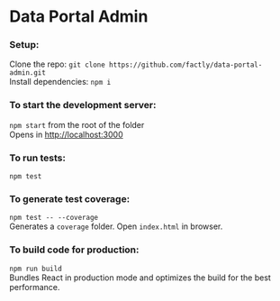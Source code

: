 # Data Portal Admin


### Setup:
Clone the repo: `git clone https://github.com/factly/data-portal-admin.git`<br />
Install dependencies: `npm i`

### To start the development server:<br />
`npm start` from the root of the folder <br />
Opens in [http://localhost:3000](http://localhost:3000)

### To run tests:<br />
`npm test`

### To generate test coverage:<br />
`npm test -- --coverage`<br />
Generates a `coverage` folder. Open `index.html` in browser.

### To build code for production:<br />
`npm run build`<br />
Bundles React in production mode and optimizes the build for the best performance.
